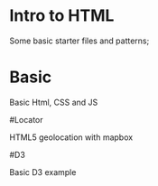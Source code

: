 # Intro to HTML

Some basic starter files and patterns;

# Basic

Basic Html, CSS and JS

#Locator

HTML5 geolocation with mapbox

#D3

Basic D3 example
